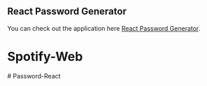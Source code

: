 
## React Password Generator

You can check out the application here [React Password Generator](https://fervent-volhard-f2991a.netlify.app/).



# Spotify-Web
#   P a s s w o r d - R e a c t  
 